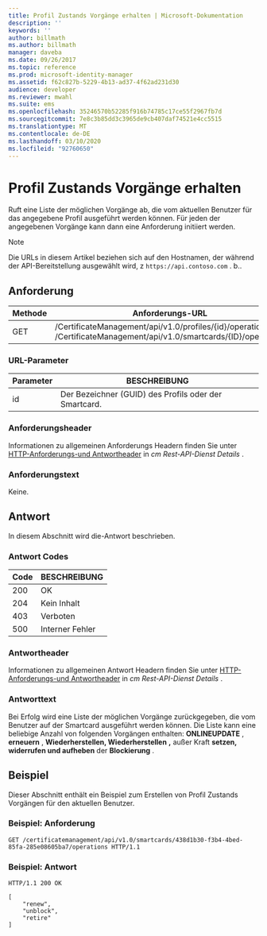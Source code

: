 ```yaml
---
title: Profil Zustands Vorgänge erhalten | Microsoft-Dokumentation
description: ''
keywords: ''
author: billmath
ms.author: billmath
manager: daveba
ms.date: 09/26/2017
ms.topic: reference
ms.prod: microsoft-identity-manager
ms.assetid: f62c827b-5229-4b13-ad37-4f62ad231d30
audience: developer
ms.reviewer: mwahl
ms.suite: ems
ms.openlocfilehash: 35246570b52285f916b74785c17ce55f2967fb7d
ms.sourcegitcommit: 7e8c3b85dd3c3965de9cb407daf74521e4cc5515
ms.translationtype: MT
ms.contentlocale: de-DE
ms.lasthandoff: 03/10/2020
ms.locfileid: "92760650"
---
```

# <a name="get-profile-state-operations"></a>Profil Zustands Vorgänge erhalten
Ruft eine Liste der möglichen Vorgänge ab, die vom aktuellen Benutzer für das angegebene Profil ausgeführt werden können. Für jeden der angegebenen Vorgänge kann dann eine Anforderung initiiert werden.

>[!NOTE]
>Die URLs in diesem Artikel beziehen sich auf den Hostnamen, der während der API-Bereitstellung ausgewählt wird, z `https://api.contoso.com` . b..

## <a name="request"></a>Anforderung

Methode  |Anforderungs-URL  
---------|---------
GET     |/CertificateManagement/api/v1.0/profiles/{id}/operations <br/>/CertificateManagement/api/v1.0/smartcards/{ID}/operations

### <a name="url-parameters"></a>URL-Parameter

Parameter | BESCHREIBUNG
---------|------------
id | Der Bezeichner (GUID) des Profils oder der Smartcard.

### <a name="request-headers"></a>Anforderungsheader
Informationen zu allgemeinen Anforderungs Headern finden Sie unter [HTTP-Anforderungs-und Antwortheader](certificate-management-rest-api-service-details.md#http-request-and-response-headers) in *cm Rest-API-Dienst Details* .

### <a name="request-body"></a>Anforderungstext
Keine.

## <a name="response"></a>Antwort
In diesem Abschnitt wird die-Antwort beschrieben.

### <a name="response-codes"></a>Antwort Codes

Code  |BESCHREIBUNG  
---------|---------
200 | OK
204 | Kein Inhalt
403 | Verboten
500 | Interner Fehler

### <a name="response-headers"></a>Antwortheader
Informationen zu allgemeinen Antwort Headern finden Sie unter [HTTP-Anforderungs-und Antwortheader](certificate-management-rest-api-service-details.md#http-request-and-response-headers) in *cm Rest-API-Dienst Details* .

### <a name="response-body"></a>Antworttext
Bei Erfolg wird eine Liste der möglichen Vorgänge zurückgegeben, die vom Benutzer auf der Smartcard ausgeführt werden können. Die Liste kann eine beliebige Anzahl von folgenden Vorgängen enthalten: **ONLINEUPDATE** , **erneuern** , **Wiederherstellen, Wiederherstellen** **,** außer Kraft **setzen,** **widerrufen und aufheben** der **Blockierung** .

## <a name="example"></a>Beispiel
Dieser Abschnitt enthält ein Beispiel zum Erstellen von Profil Zustands Vorgängen für den aktuellen Benutzer.

### <a name="example-request"></a>Beispiel: Anforderung

```
GET /certificatemanagement/api/v1.0/smartcards/438d1b30-f3b4-4bed-85fa-285e08605ba7/operations HTTP/1.1
```

### <a name="example-response"></a>Beispiel: Antwort

```
HTTP/1.1 200 OK

[
    "renew",
    "unblock",
    "retire"
]
```       
